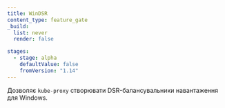 ```yaml
---
title: WinDSR
content_type: feature_gate
_build:
  list: never
  render: false

stages:
  - stage: alpha
    defaultValue: false
    fromVersion: "1.14"
---
```

Дозволяє `kube-proxy` створювати DSR-балансувальники навантаження для Windows.
